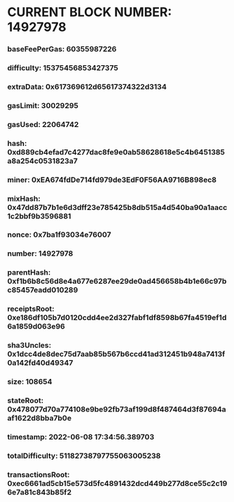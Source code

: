 # CURRENT BLOCK NUMBER: 14927978

### baseFeePerGas: 60355987226
### difficulty: 15375456853427375
### extraData: 0x617369612d65617374322d3134
### gasLimit: 30029295
### gasUsed: 22064742
### hash: 0xd889cb4efad7c4277dac8fe9e0ab58628618e5c4b6451385a8a254c0531823a7
### miner: 0xEA674fdDe714fd979de3EdF0F56AA9716B898ec8
### mixHash: 0x47dd87b7b1e6d3dff23e785425b8db515a4d540ba90a1aacc1c2bbf9b3596881
### nonce: 0x7ba1f93034e76007
### number: 14927978
### parentHash: 0xf1b6b8c56d8e4a677e6287ee29de0ad456658b4b1e66c97bc85457eadd010289
### receiptsRoot: 0xe186df105b7d0120cdd4ee2d327fabf1df8598b67fa4519ef1d6a1859d063e96
### sha3Uncles: 0x1dcc4de8dec75d7aab85b567b6ccd41ad312451b948a7413f0a142fd40d49347
### size: 108654
### stateRoot: 0x478077d70a774108e9be92fb73af199d8f487464d3f87694aaf1622d8bba7b0e
### timestamp: 2022-06-08 17:34:56.389703
### totalDifficulty: 51182738797755063005238
### transactionsRoot: 0xec6661ad5cb15e573d5fc4891432dcd449b277d8ce55c2c196e7a81c843b85f2
